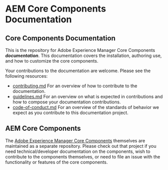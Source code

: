 # AEM Core Components Documentation

## Core Components Documentation

This is the repository for Adobe Experience Manager Core Components ***documentation***. This documentation covers the installation, authoring use, and how to customize the core components.

Your contributions to the documentation are welcome. Please see the following resources:

* [contributing.md](contributing.md) For an overview of how to contribute to the documentation.
* [guidelines.md](guidelines.md) For an overview on what is expected in contributions and how to compose your documentation contributions.
* [code-of-conduct.md](code-of-conduct.md) For an overview of the standards of behavior we expect as you contribute to this documentation project.

## AEM Core Components

The [Adobe Experience Manager Core Components](https://github.com/adobe/aem-core-wcm-components) themselves are maintained as a separate repository. Please check out that project if you need technical/developer documentation on the components, wish to contribute to the components themselves, or need to file an issue with the functionality or features of the core components.
